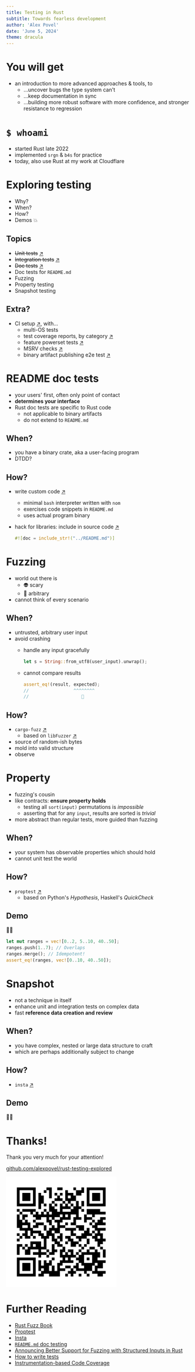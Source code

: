 ```yaml
---
title: Testing in Rust
subtitle: Towards fearless development
author: 'Alex Povel'
date: 'June 5, 2024'
theme: dracula
---
```


# You will get

- an introduction to more advanced approaches & tools, to
  - ...uncover bugs the type system can't
  - ...keep documentation in sync
  - ...building more robust software with more confidence, and stronger resistance to regression

# `$ whoami`

- started Rust late 2022
- implemented `srgn` & `b4s` for practice
- today, also use Rust at my work at Cloudflare

# Exploring testing

- Why?
- When?
- How?
- Demos 💥

<!-- ## Basics

- Unit tests
- Integration tests
- Doc tests (+ `README.md`) -->

## Topics

- ~~Unit tests~~ [↗](https://doc.rust-lang.org/book/ch11-01-writing-tests.html)
- ~~Integration tests~~ [↗](https://doc.rust-lang.org/book/ch11-03-test-organization.html#integration-tests)
- ~~Doc tests~~ [↗](https://doc.rust-lang.org/book/ch14-02-publishing-to-crates-io.html#documentation-comments-as-tests)
- Doc tests for `README.md`
- Fuzzing
- Property testing
- Snapshot testing

## Extra?

- CI setup [↗](https://github.com/alexpovel/srgn/blob/06b17c10e4be0a12acae74a6f3b00cf7e5960414/.github/workflows/main.yml), with...
  - multi-OS tests
  - test coverage reports, by category [↗](https://app.codecov.io/gh/alexpovel/srgn/flags)
  - feature powerset tests [↗](https://github.com/taiki-e/cargo-hack/blob/f7a774cce64457bb1fc578c96c118b4f98adff89/README.md#--feature-powerset)
  - MSRV checks [↗](https://github.com/foresterre/cargo-msrv)
  - binary artifact publishing e2e test [↗](https://github.com/cargo-bins/cargo-binstall)

<!-- # Unit tests

- your testing baseline

## When?

- whenever possible
- but don't bend over backwards

## How?

- Rust has built-in support
- third-party crates for more

## Demo

🧑‍💻

# Integration tests

- tying your units together
- testing behavior of joint systems

## When?

- whenever possible
- often great return on investment

## How?

- Rust has built-in support
- test your public API

## Demo

🧑‍💻 -->

<!-- # Doc tests


## When?

- whenever possible
- great even for internals
- DTDD?

## How?

- Rust has built-in support
- has some issues

## Demo

🧑‍💻 -->

# README doc tests

- your users' first, often only point of contact
- **determines your interface**
- Rust doc tests are specific to Rust code
  - not applicable to binary artifacts
  - do not extend to `README.md`

## When?

- you have a binary crate, aka a user-facing program
- DTDD?

## How?

- write custom code [↗](https://github.com/alexpovel/srgn/blob/06b17c10e4be0a12acae74a6f3b00cf7e5960414/README.md)
  - minimal `bash` interpreter written with `nom`
  - exercises code snippets in `README.md`
  - uses actual program binary

- hack for libraries: include in source code [↗](https://github.com/alexpovel/b4s/blob/c6ccf71cccfde2e12e1e9e1cc0e07ce5ccf802f2/README.md)

  ```rust
  #![doc = include_str!("../README.md")]
  ```

# Fuzzing

- world out there is
  - 👽 scary
  - 🤡 arbitrary
- cannot think of every scenario

## When?

- untrusted, arbitrary user input
- avoid crashing
  - handle any input gracefully

    ```rust
    let s = String::from_utf8(user_input).unwrap();
    ```

  - cannot compare results

    ```rust
    assert_eq!(result, expected);
    //                 ^^^^^^^^
    //                    🤷
    ```

## How?

- `cargo-fuzz` [↗](https://rust-fuzz.github.io/book/introduction.html)
  - based on `libFuzzer` [↗](https://llvm.org/docs/LibFuzzer.html)
- source of random-ish bytes
- mold into valid structure
- observe

# Property

- fuzzing's cousin
- like contracts: **ensure property holds**
  - testing all `sort(input)` permutations is _impossible_
  - asserting that for any `input`, results are sorted is _trivial_
- more abstract than regular tests, more guided than fuzzing

## When?

- your system has observable properties which should hold
- cannot unit test the world

## How?

- `proptest` [↗](https://docs.rs/proptest/latest/proptest/)
  - based on Python's _Hypothesis_, Haskell's _QuickCheck_

## Demo

🧑‍💻

```rust
let mut ranges = vec![0..2, 5..10, 40..50];
ranges.push(1..7); // Overlaps
ranges.merge(); // Idempotent!
assert_eq!(ranges, vec![0..10, 40..50]);
```
<!-- ×⊗︎○︎•●🞊◉○⃝○︎⧇⨭ -->
<!-- |-◒◖●●◗◓--●--●●●---●●●●| -->

# Snapshot

- not a technique in itself
- enhance unit and integration tests on complex data
- fast **reference data creation and review**

## When?

- you have complex, nested or large data structure to craft
- which are perhaps additionally subject to change

## How?

- `insta` [↗](https://docs.rs/insta/latest/insta/)

## Demo

🧑‍💻
<!--
# Continuous Integration

- automate running all of these
- make it a frictionless habit
- shared, public understanding
  - slow and flaky parts
  - test coverage

## When?

- whenever possible

## How?

- provider of your choice
  - if your provider makes `cargo test` hard, change providers
- keeping it simple helps CI stay fast and robust
  - C dependencies make cross OS testing harder

## Demo

🧑‍💻 -->

# Thanks!

Thank you very much for your attention!

[github.com/alexpovel/rust-testing-explored](https://github.com/alexpovel/rust-testing-explored/)

<img src="./static/qrcode.svg" alt="qr code slides repo" width="300" height="300">

# Further Reading

- [Rust Fuzz Book](https://rust-fuzz.github.io/book/introduction.html)
- [Proptest](https://proptest-rs.github.io/proptest/intro.html)
- [Insta](https://docs.rs/insta/latest/insta/)
- [`README.md` doc testing](https://github.com/alexpovel/srgn/blob/1a8b3a0bd2f3bb57cc2ede7463ac725a1bb581e4/tests/readme.rs)
- [Announcing Better Support for Fuzzing with Structured Inputs in Rust](https://fitzgeraldnick.com/2020/01/16/better-support-for-fuzzing-structured-inputs-in-rust.html)
- [How to write tests](https://doc.rust-lang.org/book/ch11-01-writing-tests.html)
- [Instrumentation-based Code Coverage](https://doc.rust-lang.org/stable/rustc/instrument-coverage.html)
